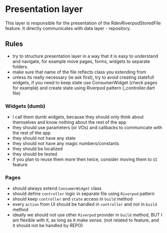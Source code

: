 # Presentation layer

This layer is responsible for the presentation of the RdevRiverpodStoredFile feature. It directly communicates with data layer - repository.

## Rules

- try to structure presentation layer in a way that it is easy to understand and navigate, for example move pages, forms, widgets to separate folders.
- make sure that name of the file reflects class you extending from
- unless its really necessary (ie ask first), try to avoid creating statefull widgets, if you need to keep state use ConsumerWidget (check pages for example) and create state using Riverpod pattern (\_controller.dart file)

### Widgets (dumb)

- I call them dumb widgets, because they should only think about themselves and know nothing about the rest of the app
- they should use parameters (or VOs) and callbacks to communicate with the rest of the app
- they should not have any state
- they should not have any magic numbers/constants
- they should be localized
- they should be tested
- if you plan to reuse them more then twice, consider moving them to `UI` feature

### Pages

- should always extend `ConsumerWidget` class
- should define `controller` logic in separate file using `Riverpod` pattern
- should keep `controller` and `state` access in `build` method
- every `action` from UI should be handled in `controller` and not in `build` method
- ideally we should not use other `Riverpod` provider in `build` method, BUT I am flexible with it, as long as it make sense. (not related to feature, and it should not be handled by REPO)
